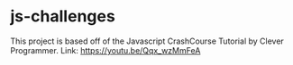 # js-challenges

This project is based off of the Javascript CrashCourse Tutorial by Clever Programmer.
Link: https://youtu.be/Qqx_wzMmFeA
